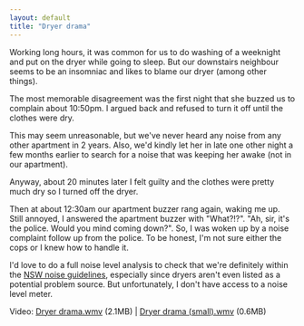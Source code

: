 ```yaml
---
layout: default
title: "Dryer drama"
---
```


Working long hours, it was common for us to do washing of a weeknight and put
on the dryer while going to sleep. But our downstairs neighbour seems to be an
insomniac and likes to blame our dryer (among other things).

The
most memorable disagreement was the first night that she buzzed us to complain
about 10:50pm. I argued back and refused to turn it off until the clothes were
dry.

This may seem unreasonable, but we've never heard any noise
from any other apartment in 2 years. Also, we'd kindly let her in late one
other night a few months earlier to search for a noise that was keeping her
awake (not in our apartment).

Anyway, about 20 minutes later I felt
guilty and the clothes were pretty much dry so I turned off the dryer.

Then at about 12:30am our apartment buzzer rang again, waking me up. Still
annoyed, I answered the apartment buzzer with "What?!?". "Ah, sir, it's the
police. Would you mind coming down?". So, I was woken up by a noise complaint
follow up from the police. To be honest, I'm not sure either the cops or I knew
how to handle it.

I'd love to do a full noise level analysis to
check that we're definitely within the [NSW noise
guidelines](http://www.epa.nsw.gov.au/noise/neighbourhoodnoise.htm), especially
since dryers aren't even listed as a potential problem source. But
unfortunately, I don't have access to a noise level meter.

Video: <a href="/v2/blog/2005/09/Dryer drama.wmv">Dryer drama.wmv</a> (2.1MB) | <a href="/v2/blog/2005/09/Dryer drama (small).wmv">Dryer drama (small).wmv</a> (0.6MB)
